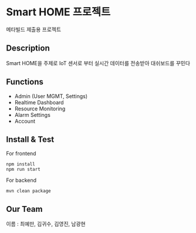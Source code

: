 # Smart HOME 프로젝트
메타빌드 제출용 프로젝트

## Description
Smart HOME을 주제로 IoT 센서로 부터 실시간 데이터를 전송받아 대쉬보드를 꾸민다

## Functions
- Admin (User MGMT, Settings)
- Realtime Dashboard
- Resource Monitoring
- Alarm Settings
- Account

## Install & Test
For frontend
```
npm install
npm run start
```

For backend
```
mvn clean package
```

## Our Team
이름 : 최예만, 김귀수, 김영진, 남광현
